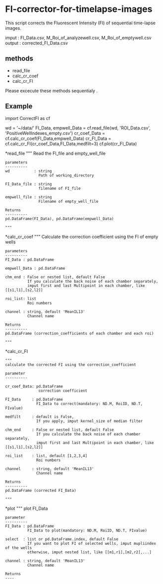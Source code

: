 # FI-corrector-for-timelapse-images
This script corrects the Fluorescent Intensity (FI) of sequential time-lapse images.

imput  : FI_Data.csv, M_Roi_of_analyzewell.csv, M_Roi_of_emptywell.csv
output : corrected_FI_Data.csv

methods
----------
* read_file
* calc_cr_coef
* calc_cr_FI

Please excecute these methods sequentialy .

Example
----------
import CorrectFI as cf

wd = '~/data/'
FI_Data, empwell_Data = cf.read_file(wd, 'ROI_Data.csv', 'PositiveWellIndexes_empty.csv')
cr_coef_Data = cf.calc_cr_coef(FI_Data,empwell_Data)
cr_FI_Data = cf.calc_cr_FI(cr_coef_Data,FI_Data,medfilt=3)
cf.plot(cr_FI_Data)

*read_file
    """
    Read the FI_file and empty_well_file
    
    parameters
    ----------
    wd           : string
                   Path of working_directory
    
    FI_Data_file : string
                   filename of FI_file
    
    empwell_file : string
                   Filename of empty_well_file
              
    Returns
    ----------
    pd.DataFrame(FI_Data), pd.DataFrame(empwell_Data)
    
    """
    
*calc_cr_coef
    """
    Calculate the correction coefficient using the FI of empty wells
    
    
    parameters
    ----------
    FI_Data : pd.DataFrame
    
    empwell_Data : pd.DataFrame
    
    chm_end : False or nested list, default False
              If you calculate the back noise of each chamber separately,
              imput first and last Multipoint in each chamber, like [[s1,l1],[s2,l2]]
    
    roi_list: list
              Roi numbers
              
    channel : string, default 'MeanIL13'
              Channel name
              
    Returns
    ----------
    pd.DataFrame (correction_coefficients of each chamber and each roi)
    
    """

*calc_cr_FI
    
    """
    calculate the corrected FI using the correction_coefficient
    
    parameter
    ----------
    
    cr_coef_Data: pd.DataFrame
                   correction coefficient
                   
    FI_Data     : pd.DataFrame
                  FI_Data to correct(mandatory: ND.M, RoiID, ND.T, FIvalue)
               
    medfilt     : default is False, 
                  If you apply, imput kernel_size of median filter
                 
    chm_end     : False or nested list, default False
                  If you calculate the back noise of each chamber separately,
                  imput first and last Multipoint in each chamber, like [[s1,l1],[s2,l2]]
    
    roi_list    : list, default [1,2,3,4]
                  Roi numbers
    
    channel     : string, default 'MeanIL13'
                  Channel name
              
    Returns
    ----------
    pd.DataFrame (corrected FI_Data)
    
    """
    
*plot
    """
    plot FI_Data
    
    parameter
    ----------
    FI_Data : pd.DataFrame
              FI_Data to plot(mandatory: ND.M, RoiID, ND.T, FIvalue)
    
    select  : list or pd.DataFrame.index, default False
              If you want to plot FI of selected wells, imput mupliindex of the wells
              otherwise, imput nested list, like [[m1,r1],[m2,r2],...]
              
    channel : string, default 'MeanIL13'
              Channel name
    
    Returns
    ----

